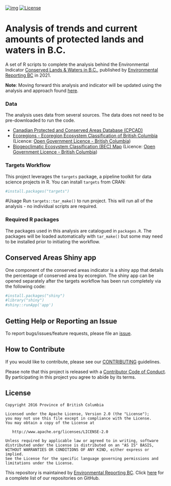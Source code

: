 <!-- README.md is generated from README.Rmd. Please edit that file -->

[![img](https://img.shields.io/badge/Lifecycle-Maturing-007EC6)](https://github.com/bcgov/repomountie/blob/master/doc/lifecycle-badges.md)
[![License](https://img.shields.io/badge/License-Apache%202.0-blue.svg)](https://opensource.org/licenses/Apache-2.0)

# Analysis of trends and current amounts of protected lands and waters in B.C.

A set of R scripts to complete the analysis behind the Environmental
Indicator [Conserved Lands & Waters in
B.C.](http://www.env.gov.bc.ca/soe/indicators/land/protected-lands-and-waters.html),
published by [Environmental Reporting
BC](http://www2.gov.bc.ca/gov/content?id=FF80E0B985F245CEA62808414D78C41B)
in 2021.

**Note**: Moving forward this analysis and indicator will be updated
using the analysis and approach found
[here](https://github.com/bcgov/land-designations-indicator).

### Data

The analysis uses data from several sources. The data does not need to
be pre-downloaded to run the code.

-   [Canadian Protected and Conserved Areas Database
    (CPCAD)](https://www.canada.ca/en/environment-climate-change/services/national-wildlife-areas/protected-conserved-areas-database.html)
-   [Ecoregions - Ecoregion Ecosystem Classification of British
    Columbia](https://catalogue.data.gov.bc.ca/dataset/d00389e0-66da-4895-bd56-39a0dd64aa78)
    (Licence: [Open Government Licence - British
    Columbia](http://www2.gov.bc.ca/gov/content?id=A519A56BC2BF44E4A008B33FCF527F61))
-   [Biogeoclimatic Ecosystem Classification (BEC)
    Map](https://catalogue.data.gov.bc.ca/dataset/f358a53b-ffde-4830-a325-a5a03ff672c3)
    (Licence: [Open Government Licence - British
    Columbia](http://www2.gov.bc.ca/gov/content?id=A519A56BC2BF44E4A008B33FCF527F61))

### Targets Workflow

This project leverages the `targets` package, a pipeline toolkit for
data science projects in R. You can install `targets` from CRAN:

``` r
#install.packages("targets")
```

\#Usage Run `targets::tar_make()` to run project. This will run all of
the analysis - no individual scripts are required.

### Required R packages

The packages used in this analysis are catalogued in `packages.R`. The
packages will be loaded automatically with `tar_make()` but some may
need to be installed prior to initiating the workflow.

## Conserved Areas Shiny app

One component of the conserved areas indicator is a shiny app that
details the percentage of conserved area by ecoregion. The shiny app can
be opened separately after the targets workflow has been run completely
via the following code:

``` r
#install.packages("shiny")
#library("shiny")
#shiny::runApp('app')
```

## Getting Help or Reporting an Issue

To report bugs/issues/feature requests, please file an
[issue](https://github.com/bcgov/protected-lands-and-waters-indicator/issues).

## How to Contribute

If you would like to contribute, please see our
[CONTRIBUTING](CONTRIBUTING.md) guidelines.

Please note that this project is released with a [Contributor Code of
Conduct](CODE_OF_CONDUCT.md). By participating in this project you agree
to abide by its terms.

## License

    Copyright 2016 Province of British Columbia

    Licensed under the Apache License, Version 2.0 (the "License");
    you may not use this file except in compliance with the License.
    You may obtain a copy of the License at 

       http://www.apache.org/licenses/LICENSE-2.0

    Unless required by applicable law or agreed to in writing, software
    distributed under the License is distributed on an "AS IS" BASIS,
    WITHOUT WARRANTIES OR CONDITIONS OF ANY KIND, either express or implied.
    See the License for the specific language governing permissions and
    limitations under the License.

This repository is maintained by [Environmental Reporting
BC](http://www2.gov.bc.ca/gov/content?id=FF80E0B985F245CEA62808414D78C41B).
Click [here](https://github.com/bcgov/EnvReportBC) for a complete list
of our repositories on GitHub.
